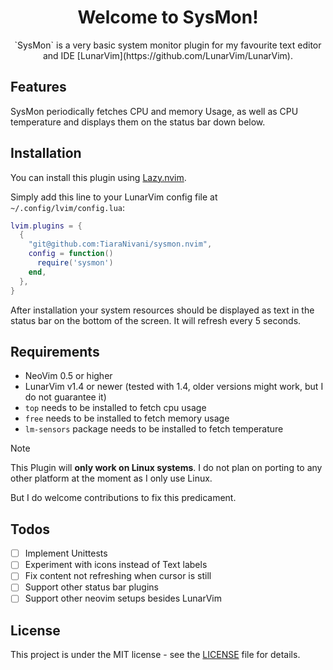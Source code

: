 <h1 align="center">
Welcome to SysMon!
</h1>

<p align="center">
`SysMon` is a very basic system monitor plugin for my favourite text editor and IDE [LunarVim](https://github.com/LunarVim/LunarVim).
</p>

## Features

SysMon periodically fetches CPU and memory Usage, as well as CPU temperature and displays them on the status bar down
below.

## Installation

You can install this plugin using [Lazy.nvim](https://github.com/folke/lazry.nvim).

Simply add this line to your LunarVim config file at `~/.config/lvim/config.lua`:

```Lua
lvim.plugins = {
  {
    "git@github.com:TiaraNivani/sysmon.nvim",
    config = function()
      require('sysmon')
    end,
  },
}
```

After installation your system resources should be displayed as text in the status bar on the bottom of the screen.
It will refresh every 5 seconds.

## Requirements

- NeoVim 0.5 or higher
- LunarVim v1.4 or newer (tested with 1.4, older versions might work, but I do not guarantee it)
- `top` needs to be installed to fetch cpu usage
- `free` needs to be installed to fetch memory usage
- `lm-sensors` package needs to be installed to fetch temperature

> [!Note]
> This Plugin will **only work on Linux systems**.
> I do not plan on porting to any other platform at the moment as I only use Linux.
>
> But I do welcome contributions to fix this predicament.

## Todos

- [ ] Implement Unittests
- [ ] Experiment with icons instead of Text labels
- [ ] Fix content not refreshing when cursor is still
- [ ] Support other status bar plugins
- [ ] Support other neovim setups besides LunarVim

## License

This project is under the MIT license - see the [LICENSE](./LICENSE) file for details.
